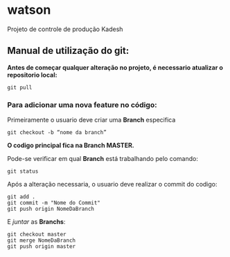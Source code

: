 # watson
Projeto de controle de produção Kadesh

## Manual de utilização do git:

**Antes de começar qualquer alteração no projeto, é necessario atualizar o repositorio local:**
```
git pull
```

### Para adicionar uma nova feature no código:

Primeiramente o usuario deve criar uma **Branch** especifica
```
git checkout -b “nome da branch”
```
**O codigo principal fica na Branch MASTER.**

Pode-se verificar em qual **Branch** está trabalhando pelo comando:
```
git status
```
Após a alteração necessaria, o usuario deve realizar o commit do codigo:
```
git add .
git commit -m "Nome do Commit"
git push origin NomeDaBranch
```
E *juntar* as **Branchs**:
```
git checkout master
git merge NomeDaBranch
git push origin master
```
